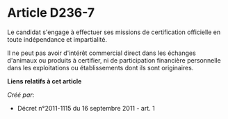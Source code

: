 # Article D236-7

Le candidat s'engage à effectuer ses missions de certification officielle en toute indépendance et impartialité.

Il ne peut pas avoir d'intérêt commercial direct dans les échanges d'animaux ou produits à certifier, ni de participation
financière personnelle dans les exploitations ou établissements dont ils sont originaires.

**Liens relatifs à cet article**

_Créé par_:

  - Décret n°2011-1115 du 16 septembre 2011 - art. 1
